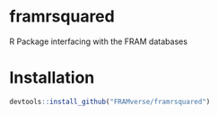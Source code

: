 # framrsquared
R Package interfacing with the FRAM databases

# Installation
```r
devtools::install_github("FRAMverse/framrsquared")
```
